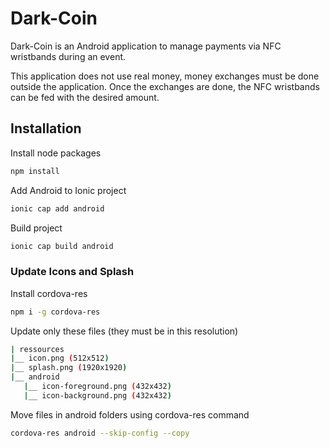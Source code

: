 # Dark-Coin

Dark-Coin is an Android application to manage payments via NFC wristbands during an event.

This application does not use real money, money exchanges must be done outside the application. Once the exchanges are done, the NFC wristbands can be fed with the desired amount.

## Installation

Install node packages

```bash
npm install
```

Add Android to Ionic project

```bash
ionic cap add android
```

Build project

```bash
ionic cap build android
```

### Update Icons and Splash

Install cordova-res

```bash
npm i -g cordova-res
```

Update only these files (they must be in this resolution)

```bash
| ressources
|__ icon.png (512x512)
|__ splash.png (1920x1920)
|__ android
   |__ icon-foreground.png (432x432)
   |__ icon-background.png (432x432)
```

Move files in android folders using cordova-res command

```bash
cordova-res android --skip-config --copy
```
